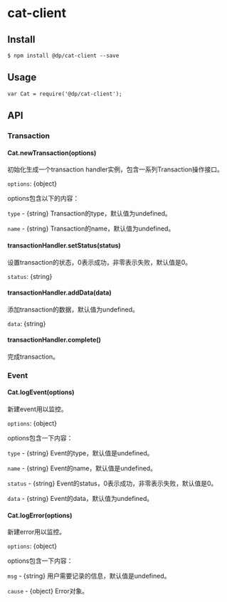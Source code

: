 # cat-client


## Install


```
$ npm install @dp/cat-client --save
```

## Usage

```
var Cat = require('@dp/cat-client');
```

## API

### Transaction

#### Cat.newTransaction(options)

初始化生成一个transaction handler实例，包含一系列Transaction操作接口。

`options`: {object}

options包含以下的内容：

`type` - {string} Transaction的type，默认值为undefined。

`name` - {string} Transaction的name，默认值为undefined。

#### transactionHandler.setStatus(status)

设置transaction的状态，0表示成功，非零表示失败，默认值是0。

`status`: {string}

#### transactionHandler.addData(data)

添加transaction的数据，默认值为undefined。

`data`: {string}

#### transactionHandler.complete()

完成transaction。

### Event

#### Cat.logEvent(options)

新建event用以监控。

`options`: {object}

options包含一下内容：

`type` - {string} Event的type，默认值是undefined。

`name` - {string} Event的name，默认值是undefined。

`status` - {string} Event的status，0表示成功，非零表示失败，默认值是0。

`data` - {string} Event的data，默认值为undefined。

#### Cat.logError(options)

新建error用以监控。

`options`: {object}

options包含一下内容：

`msg` - {string} 用户需要记录的信息，默认值是undefined。

`cause` - {object}	Error对象。